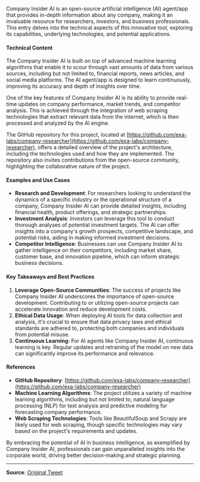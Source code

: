 Company Insider AI is an open-source artificial intelligence (AI) agent/app that provides in-depth information about any company, making it an invaluable resource for researchers, investors, and business professionals. This entry delves into the technical aspects of this innovative tool, exploring its capabilities, underlying technologies, and potential applications.

#### Technical Content
The Company Insider AI is built on top of advanced machine learning algorithms that enable it to scour through vast amounts of data from various sources, including but not limited to, financial reports, news articles, and social media platforms. The AI agent/app is designed to learn continuously, improving its accuracy and depth of insights over time.

One of the key features of Company Insider AI is its ability to provide real-time updates on company performance, market trends, and competitor analysis. This is achieved through the integration of web scraping technologies that extract relevant data from the internet, which is then processed and analyzed by the AI engine.

The GitHub repository for this project, located at [https://github.com/exa-labs/company-researcher](https://github.com/exa-labs/company-researcher), offers a detailed overview of the project's architecture, including the technologies used and how they are implemented. The repository also invites contributions from the open-source community, highlighting the collaborative nature of the project.

#### Examples and Use Cases
- **Research and Development**: For researchers looking to understand the dynamics of a specific industry or the operational structure of a company, Company Insider AI can provide detailed insights, including financial health, product offerings, and strategic partnerships.
- **Investment Analysis**: Investors can leverage this tool to conduct thorough analyses of potential investment targets. The AI can offer insights into a company's growth prospects, competitive landscape, and potential risks, aiding in making informed investment decisions.
- **Competitor Intelligence**: Businesses can use Company Insider AI to gather intelligence on their competitors, including market share, customer base, and innovation pipeline, which can inform strategic business decisions.

#### Key Takeaways and Best Practices
1. **Leverage Open-Source Communities**: The success of projects like Company Insider AI underscores the importance of open-source development. Contributing to or utilizing open-source projects can accelerate innovation and reduce development costs.
2. **Ethical Data Usage**: When deploying AI tools for data collection and analysis, it's crucial to ensure that data privacy laws and ethical standards are adhered to, protecting both companies and individuals from potential misuse.
3. **Continuous Learning**: For AI agents like Company Insider AI, continuous learning is key. Regular updates and retraining of the model on new data can significantly improve its performance and relevance.

#### References
- **GitHub Repository**: [https://github.com/exa-labs/company-researcher](https://github.com/exa-labs/company-researcher)
- **Machine Learning Algorithms**: The project utilizes a variety of machine learning algorithms, including but not limited to, natural language processing (NLP) for text analysis and predictive modeling for forecasting company performance.
- **Web Scraping Technologies**: Tools like BeautifulSoup and Scrapy are likely used for web scraping, though specific technologies may vary based on the project's requirements and updates.

By embracing the potential of AI in business intelligence, as exemplified by Company Insider AI, professionals can gain unparalleled insights into the corporate world, driving better decision-making and strategic planning.

---
**Source**: [Original Tweet](https://twitter.com/i/web/status/1878889570550559004)